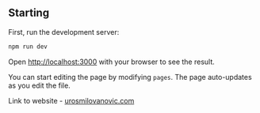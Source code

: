 ## Starting

First, run the development server:

```bash
npm run dev
```

Open [http://localhost:3000](http://localhost:3000) with your browser to see the result.

You can start editing the page by modifying `pages`. The page auto-updates as you edit the file.

Link to website - [urosmilovanovic.com](https://urosmilovanovic.com/)
